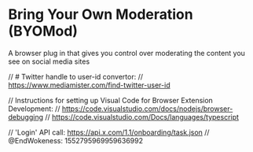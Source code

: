 # Bring Your Own Moderation (BYOMod)
A browser plug in that gives you control over moderating the content you see on social media sites


// # Twitter handle to user-id convertor:
// https://www.mediamister.com/find-twitter-user-id

// Instructions for setting up Visual Code for Browser Extension Development:
// https://code.visualstudio.com/docs/nodejs/browser-debugging
// https://code.visualstudio.com/Docs/languages/typescript

// 'Login' API call: https://api.x.com/1.1/onboarding/task.json
// @EndWokeness: 1552795969959636992
